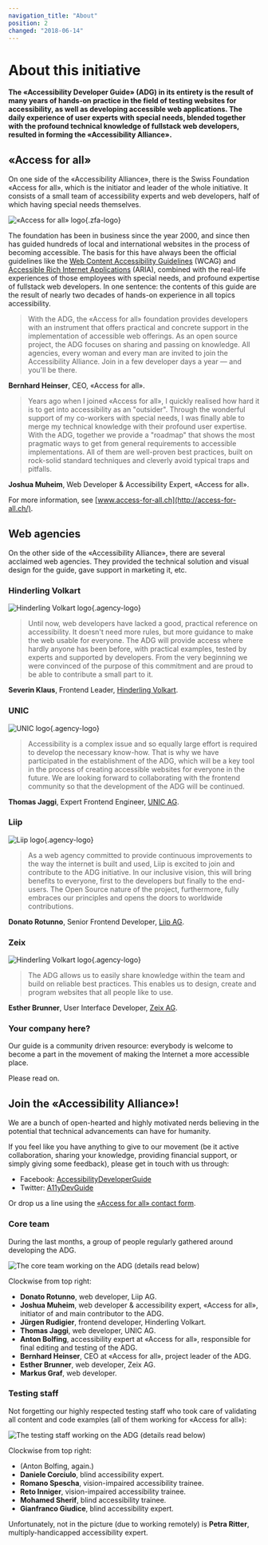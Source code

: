 ```yaml
---
navigation_title: "About"
position: 2
changed: "2018-06-14"
---
```


# About this initiative

**The «Accessibility Developer Guide» (ADG) in its entirety is the result of many years of hands-on practice in the field of testing websites for accessibility, as well as developing accessible web applications. The daily experience of user experts with special needs, blended together with the profound technical knowledge of fullstack web developers, resulted in forming the «Accessibility Alliance».**

## «Access for all»

On one side of the «Accessibility Alliance», there is the Swiss Foundation «Access for all», which is the initiator and leader of the whole initiative. It consists of a small team of accessibility experts and web developers, half of which having special needs themselves.

![«Access for all» logo](_media/zfa.png){.zfa-logo}

The foundation has been in business since the year 2000, and since then has guided hundreds of local and international websites in the process of becoming accessible. The basis for this have always been the official guidelines like the [Web Content Accessibility Guidelines](https://www.w3.org/WAI/standards-guidelines/wcag/) (WCAG) and [Accessible Rich Internet Applications](https://www.w3.org/TR/html-aria/) (ARIA), combined with the real-life experiences of those employees with special needs, and profound expertise of fullstack web developers. In one sentence: the contents of this guide are the result of nearly two decades of hands-on experience in all topics accessibility.

> With the ADG, the «Access for all» foundation provides developers with an instrument that offers practical and concrete support in the implementation of accessible web offerings. As an open source project, the ADG focuses on sharing and passing on knowledge. All agencies, every woman and every man are invited to join the Accessibility Alliance. Join in a few developer days a year — and you'll be there.

**Bernhard Heinser**, CEO, «Access for all».

> Years ago when I joined «Access for all», I quickly realised how hard it is to get into accessibility as an "outsider". Through the wonderful support of my co-workers with special needs, I was finally able to merge my technical knowledge with their profound user expertise. With the ADG, together we provide a "roadmap" that shows the most pragmatic ways to get from general requirements to accessible implementations. All of them are well-proven best practices, built on rock-solid standard techniques and cleverly avoid typical traps and pitfalls.

**Joshua Muheim**, Web Developer & Accessibility Expert, «Access for all».

For more information, see [www.access-for-all.ch](http://access-for-all.ch/).

## Web agencies

On the other side of the «Accessibility Alliance», there are several acclaimed web agencies. They provided the technical solution and visual design for the guide, gave support in marketing it, etc.

### Hinderling Volkart

![Hinderling Volkart logo](_media/hv.png){.agency-logo}

> Until now, web developers have lacked a good, practical reference on accessibility. It doesn't need more rules, but more guidance to make the web usable for everyone. The ADG will provide access where hardly anyone has been before, with practical examples, tested by experts and supported by developers. From the very beginning we were convinced of the purpose of this commitment and are proud to be able to contribute a small part to it.

**Severin Klaus**, Frontend Leader, [Hinderling Volkart](https://www.hinderlingvolkart.com/).

### UNIC

![UNIC logo](_media/unic.png){.agency-logo}

> Accessibility is a complex issue and so equally large effort is required to develop the necessary know-how. That is why we have participated in the establishment of the ADG, which will be a key tool in the process of creating accessible websites for everyone in the future. We are looking forward to collaborating with the frontend community so that the development of the ADG will be continued.

**Thomas Jaggi**, Expert Frontend Engineer, [UNIC AG](https://www.unic.com/).

### Liip

![Liip logo](_media/liip.png){.agency-logo}

> As a web agency committed to provide continuous improvements to the way the internet is built and used, Liip is excited to join and contribute to the ADG initiative. In our inclusive vision, this will bring benefits to everyone, first to the developers but finally to the end-users. The Open Source nature of the project, furthermore, fully embraces our principles and opens the doors to worldwide contributions.

**Donato Rotunno**, Senior Frontend Developer, [Liip AG](https://www.liip.ch/en).

### Zeix

![Hinderling Volkart logo](_media/zeix.png){.agency-logo}

> The ADG allows us to easily share knowledge within the team and build on reliable best practices. This enables us to design, create and program websites that all people like to use.

**Esther Brunner**, User Interface Developer, [Zeix AG](https://zeix.com/).

### Your company here?

Our guide is a community driven resource: everybody is welcome to become a part in the movement of making the Internet a more accessible place.

Please read on.

## Join the «Accessibility Alliance»!

We are a bunch of open-hearted and highly motivated nerds believing in the potential that technical advancements can have for humanity.

If you feel like you have anything to give to our movement (be it active collaboration, sharing your knowledge, providing financial support, or simply giving some feedback), please get in touch with us through:

- Facebook: [AccessibilityDeveloperGuide](https://www.facebook.com/AccessibilityDeveloperGuide)
- Twitter: [A11yDevGuide](https://twitter.com/A11yDevGuide)

Or drop us a line using the [«Access for all» contact form](http://access-for-all.ch/en/contact.html).

### Core team

During the last months, a group of people regularly gathered around developing the ADG.

![The core team working on the ADG (details read below)](_media/core-team.jpg)

Clockwise from top right:

- **Donato Rotunno**, web developer, Liip AG.
- **Joshua Muheim**, web developer & accessibility expert, «Access for all», initiator of and main contributor to the ADG.
- **Jürgen Rudigier**, frontend developer, Hinderling Volkart.
- **Thomas Jaggi**, web developer, UNIC AG.
- **Anton Bolfing**, accessibility expert at «Access for all», responsible for final editing and testing of the ADG.
- **Bernhard Heinser**, CEO at «Access for all», project leader of the ADG.
- **Esther Brunner**, web developer, Zeix AG.
- **Markus Graf**, web developer.

### Testing staff

Not forgetting our highly respected testing staff who took care of validating all content and code examples (all of them working for «Access for all»):

![The testing staff working on the ADG (details read below)](_media/testing-team.jpg)

Clockwise from top right:

- (Anton Bolfing, again.)
- **Daniele Corciulo**, blind accessibility expert.
- **Romano Spescha**, vision-impaired accessibility trainee.
- **Reto Inniger**, vision-impaired accessibility trainee.
- **Mohamed Sherif**, blind accessibility trainee.
- **Gianfranco Giudice**, blind accessibility expert.

Unfortunately, not in the picture (due to working remotely) is **Petra Ritter**, multiply-handicapped accessibility expert.

